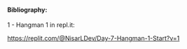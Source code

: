 #### Bibliography:

1 - Hangman 1 in repl.it:

https://replit.com/@NisarLDev/Day-7-Hangman-1-Start?v=1